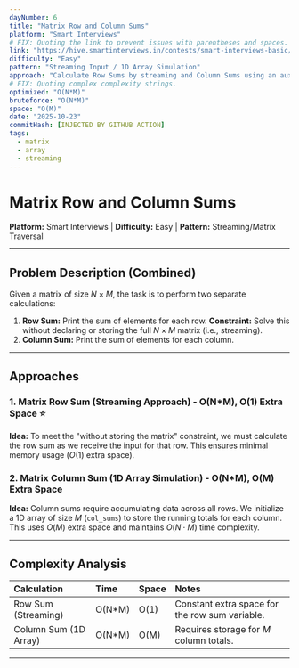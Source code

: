 ```yaml
---
dayNumber: 6
title: "Matrix Row and Column Sums"
platform: "Smart Interviews"
# FIX: Quoting the link to prevent issues with parentheses and spaces.
link: "https://hive.smartinterviews.in/contests/smart-interviews-basic/problems/matrix-row-sum (and Column Sum)"
difficulty: "Easy"
pattern: "Streaming Input / 1D Array Simulation"
approach: "Calculate Row Sums by streaming and Column Sums using an auxiliary 1D array."
# FIX: Quoting complex complexity strings.
optimized: "O(N*M)"
bruteforce: "O(N*M)"
space: "O(M)"
date: "2025-10-23"
commitHash: [INJECTED BY GITHUB ACTION]
tags:
  - matrix
  - array
  - streaming
---
```


# Matrix Row and Column Sums

**Platform:** Smart Interviews | **Difficulty:** Easy | **Pattern:** Streaming/Matrix Traversal

---

## Problem Description (Combined)

Given a matrix of size $N \times M$, the task is to perform two separate calculations:

1.  **Row Sum:** Print the sum of elements for each row. **Constraint:** Solve this without declaring or storing the full $N \times M$ matrix (i.e., streaming).
2.  **Column Sum:** Print the sum of elements for each column.

---

## Approaches

### 1. Matrix Row Sum (Streaming Approach) - O(N\*M), O(1) Extra Space ⭐

**Idea:** To meet the "without storing the matrix" constraint, we must calculate the row sum as we receive the input for that row. This ensures minimal memory usage ($O(1)$ extra space).

### 2. Matrix Column Sum (1D Array Simulation) - O(N\*M), O(M) Extra Space

**Idea:** Column sums require accumulating data across all rows. We initialize a 1D array of size $M$ (`col_sums`) to store the running totals for each column. This uses $O(M)$ extra space and maintains $O(N \cdot M)$ time complexity.

---

## Complexity Analysis

| Calculation           | Time    | Space | Notes                                          |
| :-------------------- | :------ | :---- | :--------------------------------------------- |
| Row Sum (Streaming)   | O(N\*M) | O(1)  | Constant extra space for the row sum variable. |
| Column Sum (1D Array) | O(N\*M) | O(M)  | Requires storage for $M$ column totals.        |

---
